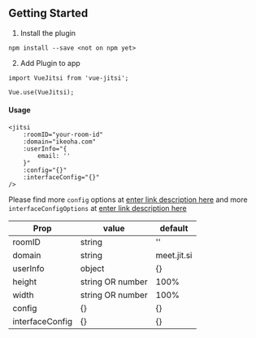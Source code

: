 ## Getting Started

1. Install the plugin
```
npm install --save <not on npm yet>
```
2. Add Plugin to app
```
import VueJitsi from 'vue-jitsi';

Vue.use(VueJitsi);
```

#### Usage
```
<jitsi
	:roomID="your-room-id"
	:domain="ikeoha.com"
	:userInfo="{
		email: ''
	}"
	:config="{}"
	:interfaceConfig="{}"
/>
```
Please find more `config` options at [enter link description here](https://github.com/jitsi/jitsi-meet/blob/master/config.js) and more `interfaceConfigOptions` at [enter link description here](https://github.com/jitsi/jitsi-meet/blob/master/interface_config.js)

| Prop|value|default
|--|--|--|
|roomID|string| ''
|domain|string| meet.jit.si
|userInfo|object|{}
|height|string OR number| 100%
|width|string OR number| 100%
|config|{}|{}
|interfaceConfig|{}|{}